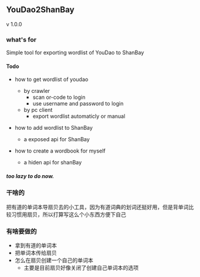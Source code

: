 ## YouDao2ShanBay
v 1.0.0

### what's for
Simple tool for exporting wordlist of YouDao to ShanBay

#### Todo
* how to get wordlist of youdao
    * by crawler
        * scan or-code to login
        * use username and password to login
    * by pc client
        * export wordlist automaticly or manual

* how to add wordlist to ShanBay
    * a exposed api for ShanBay
    
* how to create a wordbook for myself
    * a hiden api for shanBay

##### too lazy to do now.

### 干啥的
把有道的单词本导扇贝去的小工具，因为有道词典的划词还挺好用，但是背单词比较习惯用扇贝，所以打算写这么个小东西方便下自己

### 有啥要做的
* 拿到有道的单词本
* 把单词本传给扇贝
* 怎么在扇贝创建一个自己的单词本
    * 主要是目前扇贝好像关闭了创建自己单词本的选项